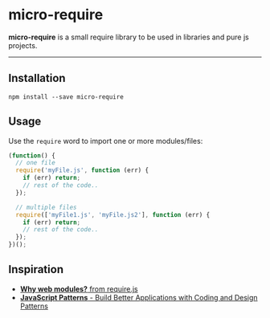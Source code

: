 micro-require
===================


**micro-require** is a small require library to be used in libraries and pure js projects.

----------


Installation
-------------

    npm install --save micro-require


Usage
-------------

Use the `require` word to import one or more modules/files:

```javascript
(function() {
  // one file
  require('myFile.js', function (err) {
    if (err) return;
    // rest of the code..
  });

  // multiple files
  require(['myFile1.js', 'myFile.js2'], function (err) {
    if (err) return;
    // rest of the code..
  });
})();
```

Inspiration
-------------
- [**Why web modules?** from require.js](http://requirejs.org/docs/why.html)
- [**JavaScript Patterns** - Build Better Applications with Coding and Design Patterns](http://shop.oreilly.com/product/9780596806767.do)
